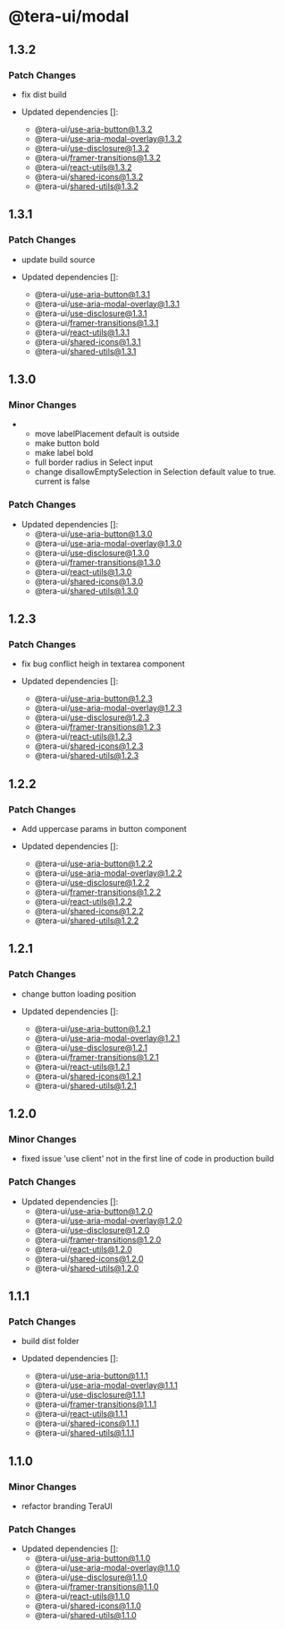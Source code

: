 # @tera-ui/modal

## 1.3.2

### Patch Changes

- fix dist build

- Updated dependencies []:
  - @tera-ui/use-aria-button@1.3.2
  - @tera-ui/use-aria-modal-overlay@1.3.2
  - @tera-ui/use-disclosure@1.3.2
  - @tera-ui/framer-transitions@1.3.2
  - @tera-ui/react-utils@1.3.2
  - @tera-ui/shared-icons@1.3.2
  - @tera-ui/shared-utils@1.3.2

## 1.3.1

### Patch Changes

- update build source

- Updated dependencies []:
  - @tera-ui/use-aria-button@1.3.1
  - @tera-ui/use-aria-modal-overlay@1.3.1
  - @tera-ui/use-disclosure@1.3.1
  - @tera-ui/framer-transitions@1.3.1
  - @tera-ui/react-utils@1.3.1
  - @tera-ui/shared-icons@1.3.1
  - @tera-ui/shared-utils@1.3.1

## 1.3.0

### Minor Changes

- - move labelPlacement default is outside
  - make button bold
  - make label bold
  - full border radius in Select input
  - change disallowEmptySelection in Selection default value to true. current is false

### Patch Changes

- Updated dependencies []:
  - @tera-ui/use-aria-button@1.3.0
  - @tera-ui/use-aria-modal-overlay@1.3.0
  - @tera-ui/use-disclosure@1.3.0
  - @tera-ui/framer-transitions@1.3.0
  - @tera-ui/react-utils@1.3.0
  - @tera-ui/shared-icons@1.3.0
  - @tera-ui/shared-utils@1.3.0

## 1.2.3

### Patch Changes

- fix bug conflict heigh in textarea component

- Updated dependencies []:
  - @tera-ui/use-aria-button@1.2.3
  - @tera-ui/use-aria-modal-overlay@1.2.3
  - @tera-ui/use-disclosure@1.2.3
  - @tera-ui/framer-transitions@1.2.3
  - @tera-ui/react-utils@1.2.3
  - @tera-ui/shared-icons@1.2.3
  - @tera-ui/shared-utils@1.2.3

## 1.2.2

### Patch Changes

- Add uppercase params in button component

- Updated dependencies []:
  - @tera-ui/use-aria-button@1.2.2
  - @tera-ui/use-aria-modal-overlay@1.2.2
  - @tera-ui/use-disclosure@1.2.2
  - @tera-ui/framer-transitions@1.2.2
  - @tera-ui/react-utils@1.2.2
  - @tera-ui/shared-icons@1.2.2
  - @tera-ui/shared-utils@1.2.2

## 1.2.1

### Patch Changes

- change button loading position

- Updated dependencies []:
  - @tera-ui/use-aria-button@1.2.1
  - @tera-ui/use-aria-modal-overlay@1.2.1
  - @tera-ui/use-disclosure@1.2.1
  - @tera-ui/framer-transitions@1.2.1
  - @tera-ui/react-utils@1.2.1
  - @tera-ui/shared-icons@1.2.1
  - @tera-ui/shared-utils@1.2.1

## 1.2.0

### Minor Changes

- fixed issue 'use client' not in the first line of code in production build

### Patch Changes

- Updated dependencies []:
  - @tera-ui/use-aria-button@1.2.0
  - @tera-ui/use-aria-modal-overlay@1.2.0
  - @tera-ui/use-disclosure@1.2.0
  - @tera-ui/framer-transitions@1.2.0
  - @tera-ui/react-utils@1.2.0
  - @tera-ui/shared-icons@1.2.0
  - @tera-ui/shared-utils@1.2.0

## 1.1.1

### Patch Changes

- build dist folder

- Updated dependencies []:
  - @tera-ui/use-aria-button@1.1.1
  - @tera-ui/use-aria-modal-overlay@1.1.1
  - @tera-ui/use-disclosure@1.1.1
  - @tera-ui/framer-transitions@1.1.1
  - @tera-ui/react-utils@1.1.1
  - @tera-ui/shared-icons@1.1.1
  - @tera-ui/shared-utils@1.1.1

## 1.1.0

### Minor Changes

- refactor branding TeraUI

### Patch Changes

- Updated dependencies []:
  - @tera-ui/use-aria-button@1.1.0
  - @tera-ui/use-aria-modal-overlay@1.1.0
  - @tera-ui/use-disclosure@1.1.0
  - @tera-ui/framer-transitions@1.1.0
  - @tera-ui/react-utils@1.1.0
  - @tera-ui/shared-icons@1.1.0
  - @tera-ui/shared-utils@1.1.0
